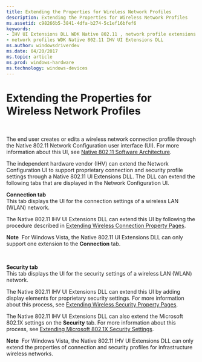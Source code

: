```yaml
---
title: Extending the Properties for Wireless Network Profiles
description: Extending the Properties for Wireless Network Profiles
ms.assetid: c98266b5-3841-4dfa-b274-5c1ef16bfef6
keywords:
- IHV UI Extensions DLL WDK Native 802.11 , network profile extensions
- network profiles WDK Native 802.11 IHV UI Extensions DLL
ms.author: windowsdriverdev
ms.date: 04/20/2017
ms.topic: article
ms.prod: windows-hardware
ms.technology: windows-devices
---
```


# Extending the Properties for Wireless Network Profiles




 

The end user creates or edits a wireless network connection profile through the Native 802.11 Network Configuration user interface (UI). For more information about this UI, see [Native 802.11 Software Architecture](native-802-11-software-architecture.md).

The independent hardware vendor (IHV) can extend the Network Configuration UI to support proprietary connection and security profile settings through a Native 802.11 UI Extensions DLL. The DLL can extend the following tabs that are displayed in the Network Configuration UI.

<a href="" id="connection-tab"></a>**Connection tab**  
This tab displays the UI for the connection settings of a wireless LAN (WLAN) network.

The Native 802.11 IHV UI Extensions DLL can extend this UI by following the procedure described in [Extending Wireless Connection Property Pages](extending-wireless-connection-properties.md).

**Note**  For Windows Vista, the Native 802.11 UI Extensions DLL can only support one extension to the **Connection** tab.

 

<a href="" id="security-tab-------"></a>**Security tab**   
This tab displays the UI for the security settings of a wireless LAN (WLAN) network.

The Native 802.11 IHV UI Extensions DLL can extend this UI by adding display elements for proprietary security settings. For more information about this process, see [Extending Wireless Security Property Pages](extending-wireless-security-properties.md).

The Native 802.11 IHV UI Extensions DLL can also extend the Microsoft 802.1X settings on the **Security** tab. For more information about this process, see [Extending Microsoft 802.1X Security Settings](extending-microsoft-802-1x-security-settings.md).

**Note**  For Windows Vista, the Native 802.11 IHV UI Extensions DLL can only extend the properties of connection and security profiles for infrastructure wireless networks.

 

 

 





